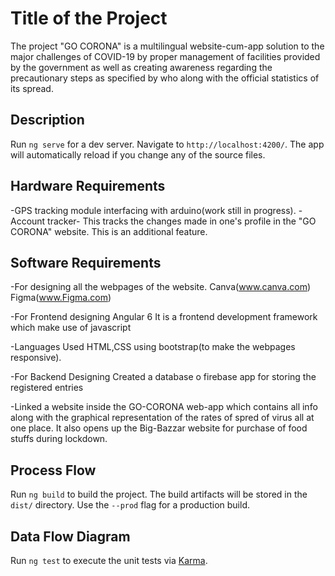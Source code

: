# Title of the Project

The project "GO CORONA" is a multilingual website-cum-app solution to the major challenges of COVID-19 by proper management of facilities provided by the government as well as creating awareness regarding the precautionary steps as specified by who along with the official statistics of its spread.

## Description

Run `ng serve` for a dev server. Navigate to `http://localhost:4200/`. The app will automatically reload if you change any of the source files.

## Hardware Requirements

-GPS tracking module interfacing with arduino(work still in progress).
-Account tracker- This tracks the changes made in one's profile in the "GO CORONA" website. This is an additional feature.

## Software Requirements

-For designing all the webpages of the website.
Canva(www.canva.com)
Figma(www.Figma.com)


-For Frontend designing
Angular 6
It is a frontend development framework which make use of javascript

-Languages Used
HTML,CSS using bootstrap(to make the webpages responsive).


-For Backend Designing
Created a database o firebase app for storing the registered entries

-Linked a website inside the GO-CORONA web-app which contains all info along with the graphical representation of the rates of spred of virus all at one place. It also opens up the Big-Bazzar website for purchase of food stuffs during lockdown.

## Process Flow
 
Run `ng build` to build the project. The build artifacts will be stored in the `dist/` directory. Use the `--prod` flag for a production build.

## Data Flow Diagram

Run `ng test` to execute the unit tests via [Karma](https://karma-runner.github.io).

